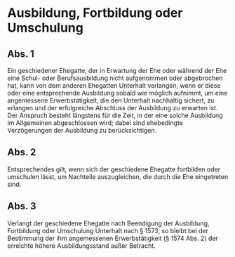 # Ausbildung, Fortbildung oder Umschulung



## Abs. 1

 Ein geschiedener Ehegatte, der in Erwartung der Ehe oder während der Ehe eine Schul- oder Berufsausbildung nicht aufgenommen oder abgebrochen hat, kann von dem anderen Ehegatten Unterhalt verlangen, wenn er diese oder eine entsprechende Ausbildung sobald wie möglich aufnimmt, um eine angemessene Erwerbstätigkeit, die den Unterhalt nachhaltig sichert, zu erlangen und der erfolgreiche Abschluss der Ausbildung zu erwarten ist. Der Anspruch besteht längstens für die Zeit, in der eine solche Ausbildung im Allgemeinen abgeschlossen wird; dabei sind ehebedingte Verzögerungen der Ausbildung zu berücksichtigen.

## Abs. 2

 Entsprechendes gilt, wenn sich der geschiedene Ehegatte fortbilden oder umschulen lässt, um Nachteile auszugleichen, die durch die Ehe eingetreten sind.

## Abs. 3

 Verlangt der geschiedene Ehegatte nach Beendigung der Ausbildung, Fortbildung oder Umschulung Unterhalt nach § 1573, so bleibt bei der Bestimmung der ihm angemessenen Erwerbstätigkeit (§ 1574 Abs. 2) der erreichte höhere Ausbildungsstand außer Betracht. 

